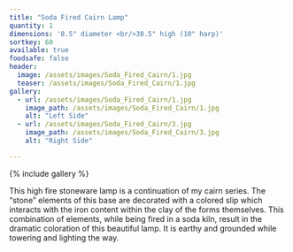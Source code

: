```yaml
---
title: "Soda Fired Cairn Lamp"
quantity: 1
dimensions: '8.5" diameter <br/>30.5" high (10" harp)'
sortkey: 60
available: true
foodsafe: false
header:
  image: /assets/images/Soda_Fired_Cairn/1.jpg
  teaser: /assets/images/Soda_Fired_Cairn/1.jpg
gallery:
  - url: /assets/images/Soda_Fired_Cairn/1.jpg
    image_path: /assets/images/Soda_Fired_Cairn/1.jpg
    alt: "Left Side"
  - url: /assets/images/Soda_Fired_Cairn/3.jpg
    image_path: /assets/images/Soda_Fired_Cairn/3.jpg
    alt: "Right Side"

---
```


{% include gallery %}

This high fire stoneware lamp is a continuation of my cairn series. The “stone” elements of this base are decorated with a colored slip which interacts with the iron content within the clay of the forms themselves. This combination of elements, while being fired in a soda kiln, result in the dramatic coloration of this beautiful lamp. It is earthy and grounded while towering and lighting the way.
